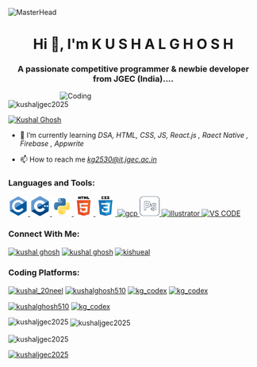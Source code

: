 ![MasterHead](https://www.aihr.com/wp-content/uploads/Learning-and-development-manager.png)
<h1 align="center">Hi 👋, I'm  K U S H A L   G H O S H </h1>
<h3 align="center">A passionate competitive programmer & newbie developer from JGEC (India)....</h3>
<img align="right" alt="Coding" width="400" src="https://voxyard.com/assets/img/content/coding.gif"

<p align="left"> <img src="https://komarev.com/ghpvc/?username=kushaljgec2025&label=Profile%20views&color=0e75b6&style=flat" alt="kushaljgec2025" /> </p>


<p align="left"> <a href="https://www.linkedin.com/in/kushaljgec2025/" target="blank"><img src="https://www.godrejproperties.com/backoffice/data_content/projects/comingsoon_to_south_delhi_delhi/landing_page/images/connect-linkedin.png" alt="Kushal Ghosh" width="150" height="30" /></a> </p>


- 🌱 I’m currently learning *DSA, HTML, CSS, JS, React.js , Raect Native , Firebase , Appwrite*

- 📫 How to reach me *kg2530@it.jgec.ac.in*
<h3 align="left">Languages and Tools:</h3>
<p align="left"> <a href="https://www.cprogramming.com/" target="_blank" rel="noreferrer"> <img src="https://raw.githubusercontent.com/devicons/devicon/master/icons/c/c-original.svg" alt="c" width="40" height="40"/> </a> <a href="https://www.w3schools.com/cpp/" target="_blank" rel="noreferrer"> <img src="https://raw.githubusercontent.com/devicons/devicon/master/icons/cplusplus/cplusplus-original.svg" alt="cplusplus" width="40" height="40"/> </a> <a href="https://www.python.org" target="_blank" rel="noreferrer"> <img src="https://raw.githubusercontent.com/devicons/devicon/master/icons/python/python-original.svg" alt="python" width="40" height="40"/> </a>
<a href="https://www.w3.org/html/" target="_blank" rel="noreferrer"> <img src="https://raw.githubusercontent.com/devicons/devicon/master/icons/html5/html5-original-wordmark.svg" alt="html5" width="40" height="40"/> </a><a href="https://www.w3schools.com/css/" target="_blank" rel="noreferrer"> <img src="https://raw.githubusercontent.com/devicons/devicon/master/icons/css3/css3-original-wordmark.svg" alt="css3" width="40" height="40"/> </a> <a href="https://cloud.google.com" target="_blank" rel="noreferrer"> <img src="https://www.vectorlogo.zone/logos/google_cloud/google_cloud-icon.svg" alt="gcp" width="40" height="40"/> </a> <a href="https://www.photoshop.com/en" target="_blank" rel="noreferrer"> <img src="https://raw.githubusercontent.com/devicons/devicon/master/icons/photoshop/photoshop-line.svg" alt="photoshop" width="40" height="40"/> </a>
 <a href="https://www.illustrator.com/en" target="_blank" rel="noreferrer"> <img src="https://upload.wikimedia.org/wikipedia/commons/thumb/6/66/Illustrator_CC_icon.png/492px-Illustrator_CC_icon.png" alt="illustrator" width="40" height="40"/> </a>
 <a href="https://visualstudio.microsoft.com/" target="_blank" rel="noreferrer"> <img src="https://code.visualstudio.com/assets/images/code-stable.png" alt="VS CODE" width="40" height="40"/> </a></p>












<h3 align="left">Connect With Me:</h3>
<p align="left">

<a href="https://linkedin.com/in/kushal-ghosh7" target="blank"><img align="center" src="https://raw.githubusercontent.com/rahuldkjain/github-profile-readme-generator/master/src/images/icons/Social/linked-in-alt.svg" alt="kushal ghosh" height="30" width="40" /></a>
<a href="https://www.facebook.com/kushal ghosh" target="blank"><img align="center" src="https://raw.githubusercontent.com/rahuldkjain/github-profile-readme-generator/master/src/images/icons/Social/facebook.svg" alt="kushal ghosh" height="30" width="40" /></a>
<a href="https://instagram.com/kishueal/" target="blank"><img align="center" src="https://raw.githubusercontent.com/rahuldkjain/github-profile-readme-generator/master/src/images/icons/Social/instagram.svg" alt="kishueal" height="30" width="40" /></a>



<h3 align="left">Coding Platforms:</h3>
<p align="left">
<a href="https://www.codechef.com/users/kushal_20neel" target="blank"><img align="center" src="https://cdn.jsdelivr.net/npm/simple-icons@3.1.0/icons/codechef.svg" alt="kushal_20neel" height="30" width="40" /></a>
<a href="https://www.hackerrank.com/kushalghosh510" target="blank"><img align="center" src="https://raw.githubusercontent.com/rahuldkjain/github-profile-readme-generator/master/src/images/icons/Social/hackerrank.svg" alt="kushalghosh510" height="30" width="40" /></a>
<a href="https://codeforces.com/profile/kg_codex" target="blank"><img align="center" src="https://raw.githubusercontent.com/rahuldkjain/github-profile-readme-generator/master/src/images/icons/Social/codeforces.svg" alt="kg_codex" height="30" width="40" /></a>
<a href="https://www.leetcode.com/kg_codex" target="blank"><img align="center" src="https://raw.githubusercontent.com/rahuldkjain/github-profile-readme-generator/master/src/images/icons/Social/leet-code.svg" alt="kg_codex" height="30" width="40" /></a>

<a href="https://auth.geeksforgeeks.org/user/kushalghosh510" target="blank"><img align="center" src="https://raw.githubusercontent.com/rahuldkjain/github-profile-readme-generator/master/src/images/icons/Social/geeks-for-geeks.svg" alt="kushalghosh510" height="30" width="40" /></a>
<a href="https://atcoder.jp/users/kg_codex" target="blank"><img align="center" src="https://img.atcoder.jp/assets/atcoder.png" alt="kg_codex" height="40" width="40" /></a>

</p>










<p><img align="left" src="https://github-readme-stats.vercel.app/api/top-langs?username=kushaljgec2025&show_icons=true&locale=en&layout=compact" alt="kushaljgec2025" /></p>

<p>&nbsp;<img align="center" src="https://github-readme-stats.vercel.app/api?username=kushaljgec2025&show_icons=true&locale=en" alt="kushaljgec2025" /></p>

<p><img align="center" src="https://github-readme-streak-stats.herokuapp.com/?user=kushaljgec2025&" alt="kushaljgec2025" /></p>
<p align="left"> <a href="https://github.com/ryo-ma/github-profile-trophy"><img src="https://github-profile-trophy.vercel.app/?username=kushaljgec2025" alt="kushaljgec2025" /></a> </p>
